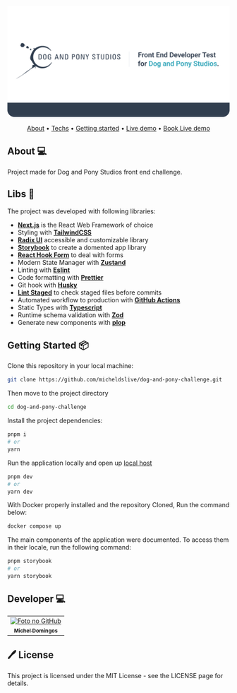 <p align="center">
  <img src="./docs/assets/banner.svg" /> 
  <br />
</p>
<p align="center">
  <a href="https://github.com/micheldslive/dog-and-pony-challenge#about-">About</a> •  
  <a href="https://github.com/micheldslive/dog-and-pony-challenge#techs-">Techs</a> •  
  <a href="https://github.com/micheldslive/dog-and-pony-challenge#getting-started-">Getting started</a> •  
  <a href="https://dog-and-pony.mi-code.dev/" target="_blank">Live demo</a> •
  <a href="https://dog-and-pony-book.mi-code.dev/" target="_blank">Book Live demo</a>
</p>

## About 💻

Project made for Dog and Pony Studios front end challenge.

## Libs 🚀

The project was developed with following libraries:

- **[Next.js](https://nextjs.org)** is the React Web Framework of choice
- Styling with **[TailwindCSS](https://tailwindcss.com)**
- **[Radix UI](https://www.radix-ui.com)** accessible and customizable library
- **[Storybook](https://storybook.js.org/)** to create a domented app library
- **[React Hook Form](https://react-hook-form.com)** to deal with forms
- Modern State Manager with **[Zustand](https://github.com/pmndrs/zustand)**
- Linting with **[Eslint](https://eslint.org)**
- Code formatting with **[Prettier](https://prettier.io)**
- Git hook with **[Husky](https://github.com/typicode/husky)**
- **[Lint Staged](https://github.com/okonet/lint-staged)** to check staged files before commits
- Automated workflow to production with **[GitHub Actions](https://github.com/features/actions)**
- Static Types with **[Typescript](https://www.typescriptlang.org)**
- Runtime schema validation with **[Zod](https://zod.dev)**
- Generate new components with **[plop](https://plopjs.com/)**

## Getting Started 📦

Clone this repository in your local machine:

```bash
git clone https://github.com/micheldslive/dog-and-pony-challenge.git
```

Then move to the project directory

```bash
cd dog-and-pony-challenge
```

Install the project dependencies:

```bash
pnpm i
# or
yarn
```

Run the application locally and open up [local host](http://localhost:3000)

```bash
pnpm dev
# or
yarn dev
```

With Docker properly installed and the repository Cloned, Run the command below:

```bash
docker compose up
```

The main components of the application were documented. To access them in their locale, run the following command:

```bash
pnpm storybook
# or
yarn storybook
```

## Developer 💻<br>

<table>
  <tr>
    <td align="center">
      <a href="https://github.com/micheldslive">
        <img src="https://avatars.githubusercontent.com/u/55795597?v=4" width="100" alt="Foto no GitHub"/><br>
        <sub>
          <b>Michel Domingos</b>
        </sub>
      </a>
    </td>
  </tr>
</table>

## 🖊️ License

This project is licensed under the MIT License - see the LICENSE page for details.
